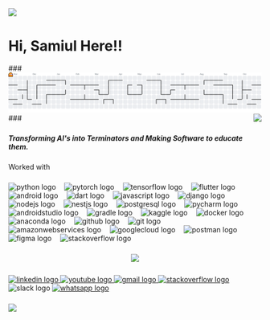 <div>
  <img style="100%" src="https://capsule-render.vercel.app/api?type=waving&height=100&section=header&reversal=false&fontSize=70&fontColor=FFFFFF&fontAlign=50&fontAlignY=50&stroke=-&descSize=20&descAlign=50&descAlignY=50&color=gradient"  />
</div>

###

<h1 align="left">Hi, Samiul Here!!</h1>
###
<picture>
  <source media="(prefers-color-scheme: dark)" srcset="https://raw.githubusercontent.com/SambasBoyyyy/SambasBoyyyy/output/pacman-contribution-graph-dark.svg">
  <source media="(prefers-color-scheme: light)" srcset="https://raw.githubusercontent.com/SambasBoyyyy/SambasBoyyyy/output/pacman-contribution-graph.svg">
  <img alt="pacman contribution graph" src="https://raw.githubusercontent.com/SambasBoyyyy/SambasBoyyyy/output/pacman-contribution-graph.svg">
</picture>
###

<img align="right" height="202" src="https://media0.giphy.com/media/v1.Y2lkPTc5MGI3NjExYzR5Z3Y1ZnJ0MzF3amx1NTV4eHA5ZHV0ajFnMGV1NjkzYXUzbjQ0NiZlcD12MV9pbnRlcm5hbF9naWZfYnlfaWQmY3Q9Zw/o0vwzuFwCGAFO/giphy.gif"  />

###

<h5 align="left">Transforming AI's into Terminators and Making Software to educate them.</h5>

###

<p align="left">Worked with</p>

###

<div align="left">
  <img src="https://cdn.jsdelivr.net/gh/devicons/devicon/icons/python/python-original.svg" height="30" alt="python logo"  />
  <img width="9" />
  <img src="https://cdn.jsdelivr.net/gh/devicons/devicon/icons/pytorch/pytorch-original.svg" height="30" alt="pytorch logo"  />
  <img width="9" />
  <img src="https://cdn.jsdelivr.net/gh/devicons/devicon/icons/tensorflow/tensorflow-original.svg" height="30" alt="tensorflow logo"  />
  <img width="9" />
  <img src="https://skillicons.dev/icons?i=flutter" height="30" alt="flutter logo"  />
  <img width="9" />
  <img src="https://cdn.simpleicons.org/android/3DDC84" height="30" alt="android logo"  />
  <img width="9" />
  <img src="https://cdn.simpleicons.org/dart/0175C2" height="30" alt="dart logo"  />
  <img width="9" />
  <img src="https://cdn.jsdelivr.net/gh/devicons/devicon/icons/javascript/javascript-original.svg" height="30" alt="javascript logo"  />
  <img width="9" />
  <img src="https://cdn.jsdelivr.net/gh/devicons/devicon/icons/django/django-plain.svg" height="30" alt="django logo"  />
  <img width="9" />
  <img src="https://cdn.simpleicons.org/nodedotjs/339933" height="30" alt="nodejs logo"  />
  <img width="9" />
  <img src="https://cdn.jsdelivr.net/gh/devicons/devicon/icons/nestjs/nestjs-original.svg" height="30" alt="nestjs logo"  />
  <img width="9" />
  <img src="https://cdn.simpleicons.org/postgresql/4169E1" height="30" alt="postgresql logo"  />
  <img width="9" />
  <img src="https://cdn.jsdelivr.net/gh/devicons/devicon/icons/pycharm/pycharm-original.svg" height="30" alt="pycharm logo"  />
  <img width="9" />
  <img src="https://cdn.simpleicons.org/androidstudio/3DDC84" height="30" alt="androidstudio logo"  />
  <img width="9" />
  <img src="https://skillicons.dev/icons?i=gradle" height="30" alt="gradle logo"  />
  <img width="9" />
  <img src="https://cdn.jsdelivr.net/gh/devicons/devicon/icons/kaggle/kaggle-original.svg" height="30" alt="kaggle logo"  />
  <img width="9" />
  <img src="https://cdn.jsdelivr.net/gh/devicons/devicon/icons/docker/docker-original.svg" height="30" alt="docker logo"  />
  <img width="9" />
  <img src="https://cdn.simpleicons.org/anaconda/44A833" height="30" alt="anaconda logo"  />
  <img width="9" />
  <img src="https://skillicons.dev/icons?i=github" height="30" alt="github logo"  />
  <img width="9" />
  <img src="https://cdn.simpleicons.org/git/F05032" height="30" alt="git logo"  />
  <img width="9" />
  <img src="https://skillicons.dev/icons?i=aws" height="30" alt="amazonwebservices logo"  />
  <img width="9" />
  <img src="https://skillicons.dev/icons?i=gcp" height="30" alt="googlecloud logo"  />
  <img width="9" />
  <img src="https://cdn.simpleicons.org/postman/FF6C37" height="30" alt="postman logo"  />
  <img width="9" />
  <img src="https://cdn.jsdelivr.net/gh/devicons/devicon/icons/figma/figma-original.svg" height="30" alt="figma logo"  />
  <img width="9" />
  <img src="https://cdn.simpleicons.org/stackoverflow/F58025" height="30" alt="stackoverflow logo"  />
</div>

###

<div align="center">
  <img src="https://count.getloli.com/@:SambasBoyyyy?theme=booru-helltaker&padding=5&offset=100&scale=1&align=center&pixelated=0&darkmode=auto"  />
</div>

###

<div align="left">
  <a href="https://www.linkedin.com/in/samiulbasirofficial/" target="_blank">
    <img src="https://raw.githubusercontent.com/maurodesouza/profile-readme-generator/master/src/assets/icons/social/linkedin/default.svg" width="39" height="30" alt="linkedin logo"  />
  </a>
  <a href="https://www.youtube.com/@samiulbasir8456" target="_blank">
    <img src="https://raw.githubusercontent.com/maurodesouza/profile-readme-generator/master/src/assets/icons/social/youtube/default.svg" width="39" height="30" alt="youtube logo"  />
  </a>
  <a href="samiulbasirbhuiyan1234@gmail.com" target="_blank">
    <img src="https://raw.githubusercontent.com/maurodesouza/profile-readme-generator/master/src/assets/icons/social/gmail/default.svg" width="39" height="30" alt="gmail logo"  />
  </a>
  <a href="https://stackoverflow.com/users/20012491/samiul-basir" target="_blank">
    <img src="https://raw.githubusercontent.com/maurodesouza/profile-readme-generator/master/src/assets/icons/social/stackoverflow/default.svg" width="39" height="30" alt="stackoverflow logo"  />
  </a>
  <img src="https://raw.githubusercontent.com/maurodesouza/profile-readme-generator/master/src/assets/icons/social/slack/default.svg" width="39" height="30" alt="slack logo"  />
  <a href="+8801795443778" target="_blank">
    <img src="https://raw.githubusercontent.com/maurodesouza/profile-readme-generator/master/src/assets/icons/social/whatsapp/default.svg" width="39" height="30" alt="whatsapp logo"  />
  </a>
</div>

###

<div>
  <img style="100%" src="https://capsule-render.vercel.app/api?type=waving&height=100&section=header&reversal=false&fontSize=70&fontColor=FFFFFF&fontAlign=50&fontAlignY=50&stroke=-&animation=blink&descSize=20&descAlign=50&descAlignY=50&textBg=false&color=gradient"  />
</div>

###
